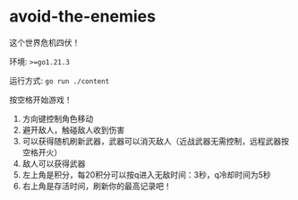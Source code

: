 # avoid-the-enemies
这个世界危机四伏！

环境: `>=go1.21.3`

运行方式: `go run ./content`

按空格开始游戏！

1. 方向键控制角色移动
2. 避开敌人，触碰敌人收到伤害
3. 可以获得随机刷新武器，武器可以消灭敌人（近战武器无需控制，远程武器按空格开火）
4. 敌人可以获得武器
5. 左上角是积分，每20积分可以按q进入无敌时间：3秒，q冷却时间为5秒
6. 右上角是存活时间，刷新你的最高记录吧！
